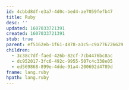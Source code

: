 ```yaml
---
id: 4cbbd8df-e3a7-4d0c-bed4-ae7059fefb47
title: Ruby
desc: ''
updated: 1607033721391
created: 1607033721391
stub: true
parent: ef5162eb-1f61-4878-a1c5-c9a776726629
children:
  - 3c38c7df-faed-426b-82cf-7cb4476bc8ac
  - dc952017-3fc6-492c-9955-507c4c338e05
  - ed569868-899e-4dde-91a4-200692d4789d
fname: lang.ruby
hpath: lang.ruby
---
```



